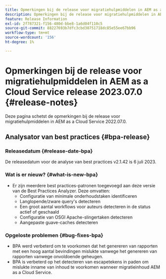 ```yaml
---
title: Opmerkingen bij de release voor migratiehulpmiddelen in AEM as a Cloud Service release 2023.07.0
description: Opmerkingen bij de release voor migratiehulpmiddelen in AEM as a Cloud Service release 2022.07.0
feature: Release Information
exl-id: 2f787321-f156-480d-bbe8-1a6d04f110c5
source-git-commit: 88227693b7dfc3cbd30751718dc85e55ee67bb96
workflow-type: tm+mt
source-wordcount: '156'
ht-degree: 1%

---
```


# Opmerkingen bij de release voor migratiehulpmiddelen in AEM as a Cloud Service release 2023.07.0 {#release-notes}

Deze pagina schetst de opmerkingen bij de release voor migratiehulpmiddelen in AEM as a Cloud Service 2022.07.0.

## Analysator van best practices {#bpa-release}

### Releasedatum {#release-date-bpa}

De releasedatum voor de analyse van best practices v2.1.42 is 6 juli 2023.

### Wat is er nieuw? {#what-is-new-bpa}

* Er zijn meerdere best practices-patronen toegevoegd aan deze versie van de Best Practices Analyzer. Deze omvatten:
   * Configuratie van minimale onderhoudstaken identificeren
   * Langlopende/zware query&#39;s detecteren
   * Een groot aantal workflows voor auteurs detecteren in de status actief of geschaald
   * Configuratie van OSGI Apache-slingertaken detecteren
   * Aangepaste guave-caches detecteren

### Opgeloste problemen {#bug-fixes-bpa}

* BPA werd verbeterd om te voorkomen dat het genereren van rapporten met een hoog aantal bevindingen mislukte vanwege het genereren van rapporten vanwege onvoldoende geheugen.
* BPA is verbeterd op het detecteren van escapetekens in paden om mislukte inname van inhoud te voorkomen wanneer migratieinhoud AEM as a Cloud Service.


